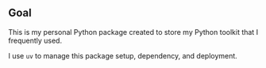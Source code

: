 ## Goal

This is my personal Python package created to store my Python toolkit that I frequently used.

I use `uv` to manage this package setup, dependency, and deployment. 